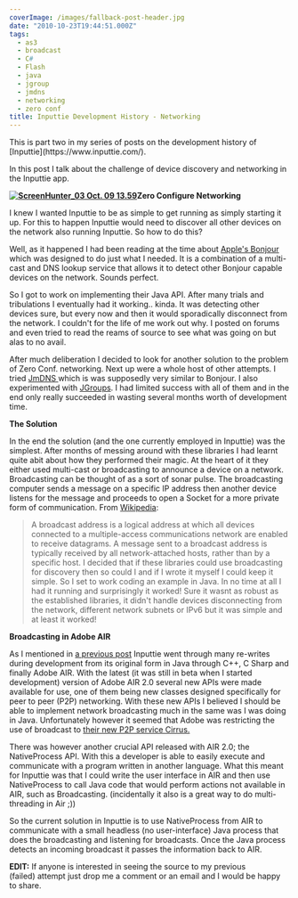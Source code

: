 ```yaml
---
coverImage: /images/fallback-post-header.jpg
date: "2010-10-23T19:44:51.000Z"
tags:
  - as3
  - broadcast
  - C#
  - Flash
  - java
  - jgroup
  - jmdns
  - networking
  - zero conf
title: Inputtie Development History - Networking
---
```


<!-- p.p1 {margin: 0.0px 0.0px 13.0px 0.0px; line-height: 19.0px; font: 13.0px Georgia} p.p2 {margin: 0.0px 0.0px 16.0px 0.0px; line-height: 19.0px; font: 20.0px Georgia} p.p3 {margin: 0.0px 0.0px 0.0px 0.0px; line-height: 19.0px; font: 13.0px Georgia; color: #0101ee; min-height: 15.0px} p.p4 {margin: 0.0px 0.0px 13.0px 0.0px; line-height: 19.0px; font: 13.0px Georgia; min-height: 15.0px} span.s1 {text-decoration: underline ; color: #0101ee} span.s2 {color: #0101ee} -->This is part two in my series of posts on the development history of [Inputtie](https://www.inputtie.com/).

In this post I talk about the challenge of device discovery and networking in the Inputtie app.

<!-- more -->

**[![](/wp-content/uploads/2010/10/ScreenHunter_03-Oct.-09-13.59.jpg "ScreenHunter_03 Oct. 09 13.59")](/wp-content/uploads/2010/10/ScreenHunter_03-Oct.-09-13.59.jpg)Zero Configure Networking**

I knew I wanted Inputtie to be as simple to get running as simply starting it up. For this to happen Inputtie would need to discover all other devices on the network also running Inputtie. So how to do this?

[](/wp-content/uploads/2010/10/ScreenHunter_03-Oct.-09-13.59.jpg)

Well, as it happened I had been reading at the time about [Apple's Bonjour](https://www.apple.com/support/bonjour/) which was designed to do just what I needed. It is a combination of a multi-cast and DNS lookup service that allows it to detect other Bonjour capable devices on the network. Sounds perfect.

So I got to work on implementing their Java API. After many trials and tribulations I eventually had it working.. kinda. It was detecting other devices sure, but every now and then it would sporadically disconnect from the network. I couldn't for the life of me work out why. I posted on forums and even tried to read the reams of source to see what was going on but alas to no avail.

After much deliberation I decided to look for another solution to the problem of Zero Conf. networking. Next up were a whole host of other attempts. I tried [JmDNS ](https://jmdns.sourceforge.net/)which is was supposedly very similar to Bonjour. I also experimented with [JGroups](https://www.jgroups.org/). I had limited success with all of them and in the end only really succeeded in wasting several months worth of development time.

**The Solution**

In the end the solution (and the one currently employed in Inputtie) was the simplest. After months of messing around with these libraries I had learnt quite abit about how they performed their magic. At the heart of it they either used multi-cast or broadcasting to announce a device on a network. Broadcasting can be thought of as a sort of sonar pulse. The broadcasting computer sends a message on a specific IP address then another device listens for the message and proceeds to open a Socket for a more private form of communication. From [Wikipedia](https://en.wikipedia.org/wiki/Broadcast_address):

> A broadcast address is a logical address at which all devices connected to a multiple-access communications network are enabled to receive datagrams. A message sent to a broadcast address is typically received by all network-attached hosts, rather than by a specific host.
> I decided that if these libraries could use broadcasting for discovery then so could I and if I wrote it myself I could keep it simple. So I set to work coding an example in Java. In no time at all I had it running and surprisingly it worked! Sure it wasnt as robust as the established libraries, it didn't handle devices disconnecting from the network, different network subnets or IPv6 but it was simple and at least it worked!

**Broadcasting in Adobe AIR**

As I mentioned in [a previous post](https://mikecann.co.uk/inputtie/inputtie-history-the-beginning/) Inputtie went through many re-writes during development from its original form in Java through C++, C Sharp and finally Adobe AIR. With the latest (it was still in beta when I started development) version of Adobe AIR 2.0 several new APIs were made available for use, one of them being new classes designed specifically for peer to peer (P2P) networking. With these new APIs I believed I should be able to implement network broadcasting much in the same was I was doing in Java. Unfortunately however it seemed that Adobe was restricting the use of broadcast to [their new P2P service Cirrus.](https://labs.adobe.com/technologies/cirrus/)

There was however another crucial API released with AIR 2.0; the NativeProcess API. With this a developer is able to easily execute and communicate with a program written in another language. What this meant for Inputtie was that I could write the user interface in AIR and then use NativeProcess to call Java code that would perform actions not available in AIR, such as Broadcasting. (incidentally it also is a great way to do multi-threading in Air ;))

So the current solution in Inputtie is to use NativeProcess from AIR to communicate with a small headless (no user-interface) Java process that does the broadcasting and listening for broadcasts. Once the Java process detects an incoming broadcast it passes the information back to AIR.

**EDIT:** If anyone is interested in seeing the source to my previous (failed) attempt just drop me a comment or an email and I would be happy to share.
